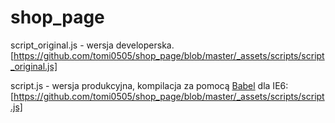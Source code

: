 # shop_page
script_original.js - wersja developerska.<br>
[https://github.com/tomi0505/shop_page/blob/master/_assets/scripts/script_original.js]

script.js - wersja produkcyjna, kompilacja za pomocą <a href="http://babeljs.io/en/repl.html" target="_blank">Babel</a> dla IE6:<br>
[https://github.com/tomi0505/shop_page/blob/master/_assets/scripts/script.js]
